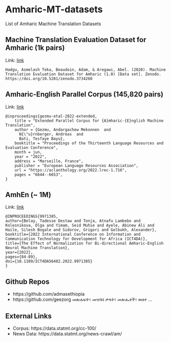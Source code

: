 # Amharic-MT-datasets
List of Amharic Machine Translation Datasets 

## Machine Translation Evaluation Dataset for Amharic (1k pairs)
Link: [link](https://zenodo.org/record/3734260#.ZG6b5XZBxhF)
```
Hadgu, Asmelash Teka, Beaudoin, Adam, & Aregawi, Abel. (2020). Machine Translation Evaluation Dataset for Amharic (1.0) [Data set]. Zenodo. https://doi.org/10.5281/zenodo.3734260
```

## Amharic-English Parallel Corpus (145,820 pairs)
Link: [link](https://www.findke.ovgu.de/findke/en/Research/Data+Sets/Amharic_English+Parallel+Corpus-p-1144.html) 
```
@inproceedings{gezmu-etal-2022-extended,
    title = "Extended Parallel Corpus for {A}mharic-{E}nglish Machine Translation",
    author = {Gezmu, Andargachew Mekonnen  and
      N{\"u}rnberger, Andreas  and
      Bati, Tesfaye Bayu},
    booktitle = "Proceedings of the Thirteenth Language Resources and Evaluation Conference",
    month = jun,
    year = "2022",
    address = "Marseille, France",
    publisher = "European Language Resources Association",
    url = "https://aclanthology.org/2022.lrec-1.716",
    pages = "6644--6653",
}
```

## AmhEn (~ 1M) 
Link: [link](https://github.com/EthioNLP/Resource) 
```
@INPROCEEDINGS{9971385,  
author={Belay, Tadesse Destaw and Tonja, Atnafu Lambebo and Kolesnikova, Olga and Yimam, Seid Muhie and Ayele, Abinew Ali and Haile, Silesh Bogale and Sidorov, Grigori and Gelbukh, Alexander},  
booktitle={2022 International Conference on Information and Communication Technology for Development for Africa (ICT4DA)},   
title={The Effect of Normalization for Bi-directional Amharic-English Neural Machine Translation},   
year={2022},  
pages={84-89},  
doi={10.1109/ICT4DA56482.2022.9971385}
}
```

## Github Repos 
<ul>
  <li> https://github.com/admasethiopia
  <li> https://github.com/geezorg መጽሐፍት፣ መዝገበ ቃላት፣ መጽሔቶች፣ ወዘተ ... 
</ul> 

## External Links 
<ul>
    <li>Corpus: https://data.statmt.org/cc-100/</li>
    <li>News Data: https://data.statmt.org/news-crawl/am/ </li>
</ul>
